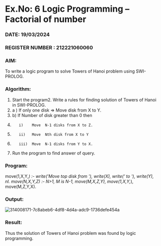 # Ex.No: 6   Logic Programming – Factorial of number   
### DATE: 19/03/2024                                                                           
### REGISTER NUMBER : 212221060060
### AIM: 
To  write  a logic program  to solve Towers of Hanoi problem  using SWI-PROLOG. 
### Algorithm:
1. Start the program2.  Write a rules for finding solution of Towers of Hanoi in SWI-PROLOG.
3.  a )	If only one disk  => Move disk from X to Y.
4.  b)	If Number of disk greater than 0 then
5.        i)	Move  N-1 disks from X to Z.
6.        ii)	Move  Nth disk from X to Y
7.        iii)	Move  N-1 disks from Y to X.
8. Run the program  to find answer of  query.

### Program:

move(1,X,Y,_) :- 
 write('Move top disk from '), 
 write(X), 
 write(' to '), 
 write(Y), 
 nl. 
move(N,X,Y,Z) :- 
 N>1, 
 M is N-1, 
 move(M,X,Z,Y), 
 move(1,X,Y,_), 
 move(M,Z,Y,X).

### Output:
![314008171-7c8abeb6-4df8-4d4a-adc9-1736defe454a](https://github.com/YugendarM/AI_Lab_2023-24/assets/119681539/f0814876-e6d9-49fd-96c4-bd31cf11a0f0)

### Result:
Thus the solution of Towers of Hanoi problem was found by logic programming.
